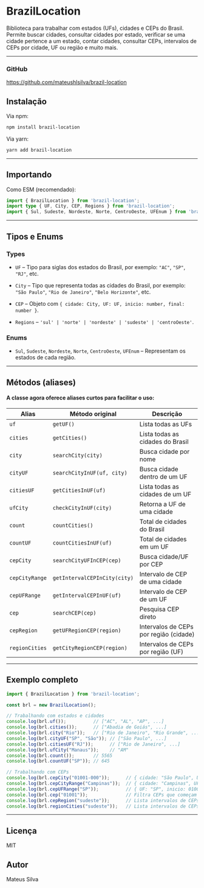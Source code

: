 
# BrazilLocation

Biblioteca para trabalhar com estados (UFs), cidades e CEPs do Brasil.
Permite buscar cidades, consultar cidades por estado, verificar se uma cidade pertence a um estado, contar cidades, consultar CEPs, intervalos de CEPs por cidade, UF ou região e muito mais.

---

### GitHub
https://github.com/mateushlsilva/brazil-location
## Instalação

Via npm:

```bash
npm install brazil-location
````

Via yarn:

```bash
yarn add brazil-location
```

---

## Importando

Como ESM (recomendado):

```ts
import { BrazilLocation } from 'brazil-location';
import type { UF, City, CEP, Regions } from 'brazil-location';
import { Sul, Sudeste, Nordeste, Norte, CentroOeste, UFEnum } from 'brazil-location';
```

---

## Tipos e Enums

### Types
* `UF` – Tipo para siglas dos estados do Brasil, por exemplo: `"AC"`, `"SP"`, `"RJ"`, etc.
* `City` – Tipo que representa todas as cidades do Brasil, por exemplo: `"São Paulo"`, `"Rio de Janeiro"`, `"Belo Horizonte"`, etc.

* `CEP` – Objeto com `{ cidade: City, UF: UF, inicio: number, final: number }`.

* `Regions` – `'sul' | 'norte' | 'nordeste' | 'sudeste' | 'centroOeste'`.

### Enums
* `Sul`, `Sudeste`, `Nordeste`, `Norte`, `CentroOeste`, `UFEnum` – Representam os estados de cada região.
---

## Métodos (aliases)
#### A classe agora oferece aliases curtos para facilitar o uso:

| Alias          | Método original              | Descrição                              |
| -------------- | ---------------------------- | -------------------------------------- |
| `uf`           | `getUF()`                    | Lista todas as UFs                     |
| `cities`       | `getCities()`                | Lista todas as cidades do Brasil       |
| `city`         | `searchCity(city)`           | Busca cidade por nome                  |
| `cityUF`       | `searchCityInUF(uf, city)`   | Busca cidade dentro de um UF           |
| `citiesUF`     | `getCitiesInUF(uf)`          | Lista todas as cidades de um UF        |
| `ufCity`       | `checkCityInUF(city)`        | Retorna a UF de uma cidade             |
| `count`        | `countCities()`              | Total de cidades do Brasil             |
| `countUF`      | `countCitiesInUF(uf)`        | Total de cidades em um UF              |
| `cepCity`      | `searchCityUFInCEP(cep)`     | Busca cidade/UF por CEP                |
| `cepCityRange` | `getIntervalCEPInCity(city)` | Intervalo de CEP de uma cidade         |
| `cepUFRange`   | `getIntervalCEPInUF(uf)`     | Intervalo de CEP de um UF              |
| `cep`          | `searchCEP(cep)`             | Pesquisa CEP direto                    |
| `cepRegion`    | `getUFRegionCEP(region)`     | Intervalos de CEPs por região (cidade) |
| `regionCities` | `getCityRegionCEP(region)`   | Intervalos de CEPs por região (UF)     |

---

## Exemplo completo

```ts
import { BrazilLocation } from 'brazil-location';

const brl = new BrazilLocation();

// Trabalhando com estados e cidades
console.log(brl.uf());          // ["AC", "AL", "AP", ...]
console.log(brl.cities());      // ["Abadia de Goiás", ...]
console.log(brl.city("Rio"));   // ["Rio de Janeiro", "Rio Grande", ...]
console.log(brl.cityUF("SP", "São")); // ["São Paulo", ...]
console.log(brl.citiesUF("RJ"));      // ["Rio de Janeiro", ...]
console.log(brl.ufCity("Manaus"));    // "AM"
console.log(brl.count());       // 5565
console.log(brl.countUF("SP")); // 645

// Trabalhando com CEPs
console.log(brl.cepCity("01001-000"));      // { cidade: "São Paulo", UF: "SP" }
console.log(brl.cepCityRange("Campinas"));  // { cidade: "Campinas", UF: "SP", inicio: 13000000, final: 13099999 }
console.log(brl.cepUFRange("SP"));          // { UF: "SP", inicio: 01000000, final: 19999999 }
console.log(brl.cep("01001"));              // Filtra CEPs que começam com "01001"
console.log(brl.cepRegion("sudeste"));      // Lista intervalos de CEPs por região (cidade)
console.log(brl.regionCities("sudeste"));   // Lista intervalos de CEPs por região (UF)
```

---

## Licença

MIT


## Autor
Mateus Silva
